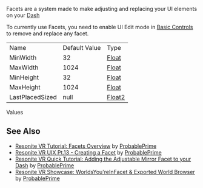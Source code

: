 <languages/><translate> Facets are a system made to make adjusting and
replacing your UI elements on your [Dash](Dash_Menu "wikilink")

To currently use Facets, you need to enable UI Edit mode in [Basic
Controls](Basic_Controls "wikilink") to remove and replace any facet.

|                 |               |                                             |
|-----------------|---------------|---------------------------------------------|
| Name            | Default Value | Type                                        |
| MinWidth        | 32            | [Float](:Category:Types:Float "wikilink")   |
| MaxWidth        | 1024          | [Float](:Category:Types:Float "wikilink")   |
| MinHeight       | 32            | [Float](:Category:Types:Float "wikilink")   |
| MaxHeight       | 1024          | [Float](:Category:Types:Float "wikilink")   |
| LastPlacedSized | null          | [Float2](:Category:Types:Float2 "wikilink") |

Values

## See Also

-   [Resonite VR Tutorial: Facets
    Overview](https://www.youtube.com/watch?v=3U1KU4nqIvA) by
    [ProbablePrime](User:ProbablePrime "wikilink")
-   [Resonite VR UIX Pt.13 - Creating a
    Facet](https://www.youtube.com/watch?v=qxJzTZGyeqw) by
    [ProbablePrime](User:ProbablePrime "wikilink")
-   [Resonite VR Quick Tutorial: Adding the Adjustable Mirror Facet to
    your Dash](https://www.youtube.com/watch?v=myresuS-Pno) by
    [ProbablePrime](User:ProbablePrime "wikilink")
-   [Resonite VR Showcase: WorldsYou'reInFacet & Exported World
    Browser](https://www.youtube.com/watch?v=Ugw7ffoUUj8) by
    [ProbablePrime](User:ProbablePrime "wikilink")

</translate>
